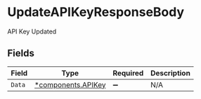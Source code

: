# UpdateAPIKeyResponseBody

API Key Updated


## Fields

| Field                                                   | Type                                                    | Required                                                | Description                                             |
| ------------------------------------------------------- | ------------------------------------------------------- | ------------------------------------------------------- | ------------------------------------------------------- |
| `Data`                                                  | [*components.APIKey](../../models/components/apikey.md) | :heavy_minus_sign:                                      | N/A                                                     |